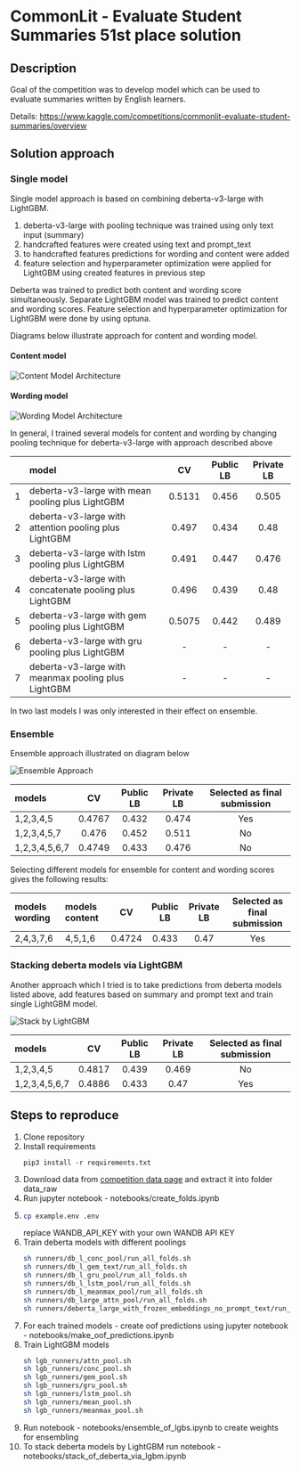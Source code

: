 # CommonLit - Evaluate Student Summaries 51st place solution

## Description
Goal of the competition was to develop model which can be used to evaluate summaries written by English learners.

Details: https://www.kaggle.com/competitions/commonlit-evaluate-student-summaries/overview

## Solution approach

### Single model
Single model approach is based on combining deberta-v3-large with LightGBM. 

1. deberta-v3-large with pooling technique was trained using only text input (summary)
2. handcrafted features were created using text and prompt_text
3. to handcrafted features predictions for wording and content were added
4. feature selection and hyperparameter optimization were applied for LightGBM using created features in previous step

Deberta was trained to predict both content and wording score simultaneously. Separate LightGBM model was trained 
to predict content and wording scores. Feature selection and hyperparameter optimization for LightGBM were done by using optuna.

Diagrams below illustrate approach for content and wording model.
#### Content model

![Content Model Architecture](./imgs/content_model_architecture.drawio.png)

#### Wording model

![Wording Model Architecture](./imgs/wording_model_architecture.drawio.png)

In general, I trained several models for content and wording by changing pooling technique for deberta-v3-large 
with approach described above

|   | model                                                   |   CV   | Public LB  | Private LB  |
|---|:--------------------------------------------------------|:------:|:----------:|:-----------:|
| 1 | deberta-v3-large with mean pooling plus LightGBM        | 0.5131 |   0.456    |    0.505    |
| 2 | deberta-v3-large with attention pooling plus LightGBM   | 0.497  |   0.434    |    0.48     |
| 3 | deberta-v3-large with lstm pooling plus LightGBM        | 0.491  |   0.447    |    0.476    |
| 4 | deberta-v3-large with concatenate pooling plus LightGBM | 0.496  |   0.439    |    0.48     |
| 5 | deberta-v3-large with gem pooling plus LightGBM         | 0.5075 |   0.442    |    0.489    |
| 6 | deberta-v3-large with gru pooling plus LightGBM         |   -    |     -      |      -      |
| 7 | deberta-v3-large with meanmax pooling plus LightGBM     |   -    |     -      |      -      |

In two last models I was only interested in their effect on ensemble.

### Ensemble
Ensemble approach illustrated on diagram below

![Ensemble Approach](./imgs/ensemble.drawio.png)

| models        |   CV   | Public LB | Private LB  | Selected as final submission |
|:--------------|:------:|:---------:|:-----------:|:----------------------------:|
| 1,2,3,4,5     | 0.4767 |   0.432   |    0.474    |             Yes              |
| 1,2,3,4,5,7   | 0.476  |   0.452   |    0.511    |              No              | 
| 1,2,3,4,5,6,7 | 0.4749 |   0.433   |    0.476    |              No              |

Selecting different models for ensemble for content and wording scores gives the following results:

| models wording | models content |   CV   | Public LB | Private LB  | Selected as final submission |
|:---------------|:---------------|:------:|:---------:|:-----------:|:----------------------------:|
| 2,4,3,7,6      | 4,5,1,6        | 0.4724 |   0.433   |    0.47     |             Yes              |

### Stacking deberta models via LightGBM

Another approach which I tried is to take predictions from deberta models listed above, add features based on summary and prompt text
and train single LightGBM model. 

![Stack by LightGBM](./imgs/stack_by_lgb.drawio.png)

| models        |   CV   | Public LB | Private LB  | Selected as final submission |
|:--------------|:------:|:---------:|:-----------:|:----------------------------:|
| 1,2,3,4,5     | 0.4817 |   0.439   |    0.469    |              No              |
| 1,2,3,4,5,6,7 | 0.4886 |   0.433   |    0.47     |             Yes              |

## Steps to reproduce

1. Clone repository
2. Install requirements
    ```bach
   pip3 install -r requirements.txt 
    ```
3. Download data from [competition data page](https://www.kaggle.com/competitions/commonlit-evaluate-student-summaries/data) 
and extract it into folder data_raw
4. Run jupyter notebook - notebooks/create_folds.ipynb
5. ```bash
   cp example.env .env
   ```
   replace WANDB_API_KEY with your own WANDB API KEY
6. Train deberta models with different poolings
   ```bash
   sh runners/db_l_conc_pool/run_all_folds.sh
   sh runners/db_l_gem_text/run_all_folds.sh
   sh runners/db_l_gru_pool/run_all_folds.sh
   sh runners/db_l_lstm_pool/run_all_folds.sh
   sh runners/db_l_meanmax_pool/run_all_folds.sh
   sh runners/db_large_attn_pool/run_all_folds.sh
   sh runners/deberta_large_with_frozen_embeddings_no_prompt_text/run_all_folds.sh
   ```
8. For each trained models - create oof predictions using jupyter notebook - notebooks/make_oof_predictions.ipynb
9. Train LightGBM models
   ```bash
   sh lgb_runners/attn_pool.sh
   sh lgb_runners/conc_pool.sh
   sh lgb_runners/gem_pool.sh
   sh lgb_runners/gru_pool.sh
   sh lgb_runners/lstm_pool.sh
   sh lgb_runners/mean_pool.sh
   sh lgb_runners/meanmax_pool.sh
   ```
10. Run notebook - notebooks/ensemble_of_lgbs.ipynb to create weights for ensembling
11. To stack deberta models by LightGBM run notebook - notebooks/stack_of_deberta_via_lgbm.ipynb















